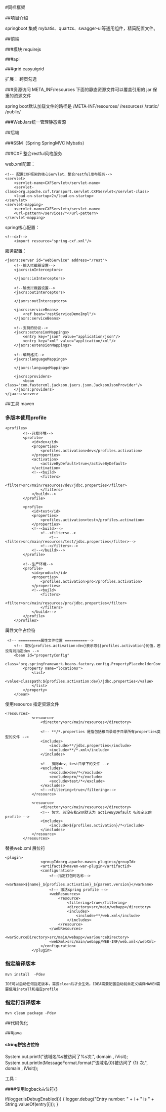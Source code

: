 #同样框架

##项目介绍

springboot 集成 mybatis、quartzs、swagger-ui等通用组件，精简配置文件。

##前端


###模块
requirejs

###api

###grid
easyuigrid

扩展：
跨页勾选

###资源访问
META_INF/resources 下面的静态资源文件可以覆盖引用的 jar 保重的资源文件

spring boot默认加载文件的路径是
/META-INF/resources/
/resources/
/static/
/public/

###WebJars统一管理静态资源


 
##后端

###SSM（Spring SpringMVC Mybatis）

###CXF 整合restful风格服务

web.xml配置：

    <!-- 配置CXF框架的核心Servlet，整合restful发布服务-->
    <servlet>
        <servlet-name>CXFServlet</servlet-name>
        <servlet-class>org.apache.cxf.transport.servlet.CXFServlet</servlet-class>
        <load-on-startup>2</load-on-startup>
    </servlet>
    <servlet-mapping>
        <servlet-name>CXFServlet</servlet-name>
        <url-pattern>/services/*</url-pattern>
    </servlet-mapping>

spring核心配置：

    <!--cxf-->
        <import resource="spring-cxf.xml"/>

    
服务配置：

    <jaxrs:server id="webService" address="/rest">
        <!--输入拦截器设置-->
        <jaxrs:inInterceptors>

        </jaxrs:inInterceptors>

        <!--输出拦截器设置-->
        <jaxrs:outInterceptors>

        </jaxrs:outInterceptors>

        <jaxrs:serviceBeans>
            <ref bean="restServiceDemoImpl"/>
        </jaxrs:serviceBeans>

        <!--支持的协议-->
        <jaxrs:extensionMappings>
            <entry key="json" value="application/json"/>
            <entry key="xml" value="application/xml"/>
        </jaxrs:extensionMappings>

        <!--编码格式-->
        <jaxrs:languageMappings>

        </jaxrs:languageMappings>

        <jaxrs:providers>
            <bean class="com.fasterxml.jackson.jaxrs.json.JacksonJsonProvider"/>
        </jaxrs:providers>
    </jaxrs:server>    
##工具 maven

### 多版本使用profile
    
    <profiles>
            <!--开发环境-->
            <profile>
                <id>dev</id>
                <properties>
                    <profiles.activation>dev</profiles.activation>
                </properties>
                <activation>
                    <activeByDefault>true</activeByDefault>
                </activation>
                <!--<build>
                    <filters>
                        <filter>src/main/resources/dev/jdbc.properties</filter>
                    </filters>
                </build>-->
            </profile>
    
            <profile>
                <id>test</id>
                <properties>
                    <profiles.activation>test</profiles.activation>
                </properties>
                <!--<build>-->
                    <!--<filters>-->
                        <!--<filter>src/main/resources/test/jdbc.properties</filter>-->
                    <!--</filters>-->
                <!--</build>-->
            </profile>
    
            <!--生产环境-->
            <profile>
                <id>product</id>
                <properties>
                    <profiles.activation>pro</profiles.activation>
                </properties>
                <!--<build>
                    <filters>
                        <filter>src/main/resources/pro/jdbc.properties</filter>
                    </filters>
                </build>-->
            </profile>
        </profiles>

属性文件占位符

     <!-- ==========属性文件位置 ==========-->
        <!-- 取${profiles.activation:dev}表示取${profiles.activation}的值，若没有则指定dev -->
        <bean id="propertyConfig"
              class="org.springframework.beans.factory.config.PropertyPlaceholderConfigurer">
            <property name="locations">
                <list>
                    <value>classpath:${profiles.activation:dev}/jdbc.properties</value>
                </list>
            </property>
        </bean>

使用resource 指定资源文件

    <resources>
                <resource>
                    <directory>src/main/resources</directory>
    
                    <!-- **/*.properties 是指包括根目录或子目录所有properties类型的文件 -->
                    <includes>
                        <include>**/jdbc.properties</include>
                        <include>**/*.xml</include>
                    </includes>
    
                    <!-- 排除dev、test目录下的文件 -->
                    <excludes>
                        <exclude>dev/*</exclude>
                        <exclude>pro/*</exclude>
                        <exclude>test/*</exclude>
                    </excludes>
                    <!--<filtering>true</filtering>-->
                </resource>
    
                <resource>
                    <directory>src/main/resources</directory>
                    <!-- 包含，若没有指定则默认为 activeByDefault 标签定义的profile -->
                    <includes>
                        <include>${profiles.activation}/*</include>
                    </includes>
                </resource>
            </resources>
    
替换web.xml 展位符
    
    <plugin>
                    <groupId>org.apache.maven.plugins</groupId>
                    <artifactId>maven-war-plugin</artifactId>
                    <configuration>
                        <!--指定打包时名称-->
                        <warName>${name}_${profiles.activation}_${parent.version}</warName>
                        <!-- 激活spring profile -->
                        <webResources>
                            <resource>
                                <filtering>true</filtering>
                                <directory>src/main/webapp</directory>
                                <includes>
                                    <include>**/web.xml</include>
                                </includes>
                            </resource>
                        </webResources>
                        <warSourceDirectory>src/main/webapp</warSourceDirectory>
                        <webXml>src/main/webapp/WEB-INF/web.xml</webXml>
                    </configuration>
                </plugin>
### 指定编译版本

    mvn install  -Pdev
    
    IDE可以启动任何指定版本，需要clean后才会生效，IDEA需要配置启动前自定义编译MAVEN需要使用install和指定profile
   

### 指定打包译版本

    mvn clean package -Pdev




##代码优化


###java  

#### string拼接占位符   
 System.out.printf("该域名%s被访问了%s次.", domain , iVisit);
 System.out.println(MessageFormat.format("该域名{0}被访问了 {1} 次.", domain , iVisit));
 
 工具：  

####使用logback占位符{}

if(logger.isDebugEnabled()) { 
  logger.debug("Entry number: " + i + " is " + String.valueOf(entry[i]));
}
